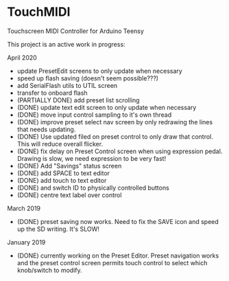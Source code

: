 # TouchMIDI
Touchscreen MIDI Controller for Arduino Teensy

This project is an active work in progress:

April 2020
- update PresetEdit screens to only update when necessary
- speed up flash saving (doesn't seem possible???)
- add SerialFlash utils to UTIL screen
- transfer to onboard flash
- (PARTIALLY DONE) add preset list scrolling
- (DONE) update text edit screen to only update when necessary
- (DONE) move input control sampling to it's own thread
- (DONE) improve preset select nav screen by only redrawing the lines that needs updating.
- (DONE) Use updated filed on preset control to only draw that control. This will reduce overall flicker.
- (DONE) fix delay on Preset Control screen when using expression pedal. Drawing is slow, we need expression to be very fast!
- (DONE) Add "Savings" status screen
- (DONE) add SPACE to text editor
- (DONE) add touch to text editor
- (DONE) and switch ID to physically controlled buttons
- (DONE) centre text label over control

March 2019
- (DONE) preset saving now works. Need to fix the SAVE icon and speed up the SD writing. It's SLOW!

January 2019
- (DONE) currently working on the Preset Editor. Preset navigation works and the preset control screen permits touch control to select which knob/switch to modify.
